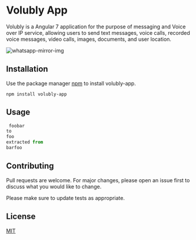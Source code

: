 # Volubly App

Volubly is a Angular 7 application for the purpose of messaging and Voice over IP service, allowing users to send text messages, voice calls, recorded voice messages, video calls, images, documents, and user location.

![whatsapp-mirror-img](https://www.flickr.com/photos/vgcouso/35353249851/in/photolist-VS3Dux-25qH95g-W1BGMe-LvgDF2-FLBC2v-fEZFhK-WAzgTe-gjPrjv-UjYRPg-WZboa2-UgUehf-hgyLri-ef9nuL-SejjZ1-DUdkVN-277DYt3-mmiHTQ-24F35rU-o4N61s-dwiRZK-roCy2e-ooWhyZ-nDNU6J-UgUebJ-eEniDQ-nSvP8P-VWy1EB-2bES6ft-nustrm-rpyivs-s27hxR-qi5utk-cQCcxS-gnaSU5-d9MnDa-UUygJ6-Vm2dCy-UYqS3W-Uk1tkz-JEfTfD-JeuZBJ-2emUy39-fY5p1i-2foc4zs-2e4XDUM-T5hYjx-2fsShF4-njTkVF-s27mqa-Y9QE5M)


## Installation

Use the package manager [npm](https://volubly.com/stable/) to install volubly-app.

```npm
npm install volubly-app
```

## Usage

```javascript
 foobar
to 
foo
extracted from
barfoo
```

## Contributing
Pull requests are welcome. For major changes, please open an issue first to discuss what you would like to change.

Please make sure to update tests as appropriate.

## License
[MIT](https://choosealicense.com/licenses/mit/)
